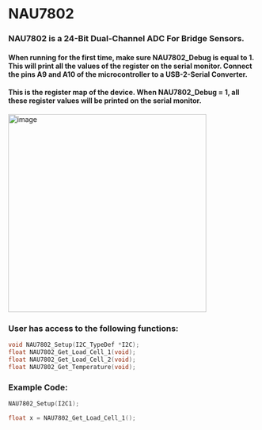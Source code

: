# NAU7802 


### NAU7802 is a 24-Bit Dual-Channel ADC For Bridge Sensors. 

#### When running for the first time, make sure NAU7802_Debug is equal to 1. This will print all the values of the register on the serial monitor. Connect the pins A9 and A10 of the microcontroller to a USB-2-Serial Converter. 

#### This is the register map of the device. When NAU7802_Debug = 1, all these register values will be printed on the serial monitor. 
<img width="400" alt="image" src="https://user-images.githubusercontent.com/38166489/145681988-abf9817f-462f-4e8d-82df-11cde4af4ab5.png">

### User has access to the following functions: 

```C
void NAU7802_Setup(I2C_TypeDef *I2C);
float NAU7802_Get_Load_Cell_1(void);
float NAU7802_Get_Load_Cell_2(void);
float NAU7802_Get_Temperature(void);
```

### Example Code:
```C
NAU7802_Setup(I2C1);

float x = NAU7802_Get_Load_Cell_1();
```
